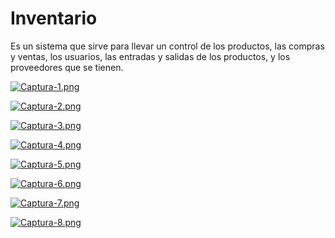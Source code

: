 # Inventario

Es un sistema que sirve para llevar un control de los productos, las compras y ventas, los usuarios, las entradas y salidas de los productos, y los proveedores que se tienen.

[![Captura-1.png](https://i.postimg.cc/jjbFwfFd/Captura-1.png)](https://postimg.cc/dh5BghFz)

[![Captura-2.png](https://i.postimg.cc/rpNYSpBG/Captura-2.png)](https://postimg.cc/v1DzyGHD)

[![Captura-3.png](https://i.postimg.cc/gJct4WpC/Captura-3.png)](https://postimg.cc/Ffqxsw7p)

[![Captura-4.png](https://i.postimg.cc/Kz9qHHvR/Captura-4.png)](https://postimg.cc/phFJ9kjH)

[![Captura-5.png](https://i.postimg.cc/qqzbVxzQ/Captura-5.png)](https://postimg.cc/4HRbptvh)

[![Captura-6.png](https://i.postimg.cc/bvpmNhZZ/Captura-6.png)](https://postimg.cc/3kfXnzCh)

[![Captura-7.png](https://i.postimg.cc/0jTfgRg2/Captura-7.png)](https://postimg.cc/64hRRP5D)

[![Captura-8.png](https://i.postimg.cc/J7sCWNw9/Captura-8.png)](https://postimg.cc/K4hHPg8N)
